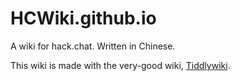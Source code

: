 # HCWiki.github.io
A wiki for hack.chat. Written in Chinese.

This wiki is made with the very-good wiki, [Tiddlywiki](https://github.com/Jermolene/TiddlyWiki5).
